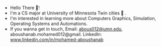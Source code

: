 - Hello There 🙌!
- I'm a CS major at University of Minnesota Twin cities 🌃 . 
- I'm interested in learning more about Computers Graphics, Simulation, Operating Systems and Automations. 
- If you wanna get in touch, Email: abous012@umn.edu, aboushanab.mohamed012@gmail. LinkedIn: www.linkedin.com/in/mohamed-aboushanab  
<!---
Mohamed-abous/Mohamed-abous is a ✨ special ✨ repository because its `README.md` (this file) appears on your GitHub profile.
You can click the Preview link to take a look at your changes.
--->
